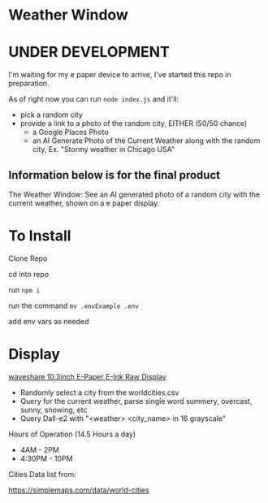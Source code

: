 # Weather Window

# UNDER DEVELOPMENT
I'm waiting for my e paper device to arrive, I've started this repo in preparation.

As of right now you can run `node index.js` and it'll:

- pick a random city
- provide a link to a photo of the random city, EITHER (50/50 chance)
    - a Google Places Photo
    - an AI Generate Photo of the Current Weather along with the random city, Ex. "Stormy weather in Chicago USA"

Information below is for the final product
----

The Weather Window: See an AI generated photo of a random city with the current weather, shown on a e paper display.

# To Install
Clone Repo

cd into repo

run `npm i`

run the command `mv .envExample .env`

add env vars as needed

# Display
[waveshare 10.3inch E-Paper E-Ink Raw Display](https://www.amazon.com/gp/product/B08KDS5VV8/ref=ppx_yo_dt_b_asin_title_o00_s00?ie=UTF8&psc=1)

- Randomly select a city from the worldcities.csv
- Query for the current weather, parse single word summery, overcast, sunny, snowing, etc
- Query Dall-e2 with "\<weather> <city_name> <country> in 16 grayscale"

Hours of Operation (14.5 Hours a day)
- 4AM - 2PM
- 4:30PM - 10PM


Cities Data list from:

https://simplemaps.com/data/world-cities
